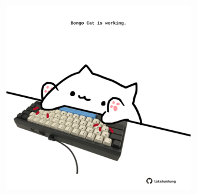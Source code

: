 <!-- built at 30/06/2024, 06:00:50 UTC -->
<p align="center">
  <img width="500" height="500" src="./ReadmeImage.svg">
</p>
